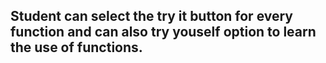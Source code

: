 

## Student can select the try it button for every function and can also try youself option to learn the use of functions.
